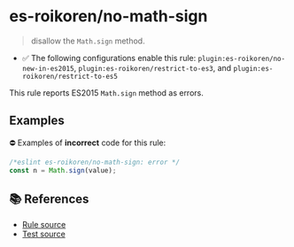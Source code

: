 # es-roikoren/no-math-sign
> disallow the `Math.sign` method.

- ✅ The following configurations enable this rule: `plugin:es-roikoren/no-new-in-es2015`, `plugin:es-roikoren/restrict-to-es3`, and `plugin:es-roikoren/restrict-to-es5`

This rule reports ES2015 `Math.sign` method as errors.

## Examples

⛔ Examples of **incorrect** code for this rule:

```js
/*eslint es-roikoren/no-math-sign: error */
const n = Math.sign(value);
```

## 📚 References

- [Rule source](https://github.com/roikoren755/eslint-plugin-es/blob/v2.0.0/src/rules/no-math-sign.ts)
- [Test source](https://github.com/roikoren755/eslint-plugin-es/blob/v2.0.0/tests/src/rules/no-math-sign.ts)

